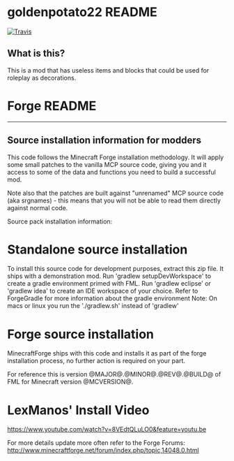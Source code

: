 # goldenpotato22 README
[![Travis](https://img.shields.io/travis/goldenpotato22/RoleplayCraft-Mod.svg?style=flat-square)]()
## What is this?
This is a mod that has useless items and blocks that could be used for roleplay as decorations.

# Forge README
-------------------------------------------
Source installation information for modders
-------------------------------------------
This code follows the Minecraft Forge installation methodology. It will apply
some small patches to the vanilla MCP source code, giving you and it access 
to some of the data and functions you need to build a successful mod.

Note also that the patches are built against "unrenamed" MCP source code (aka
srgnames) - this means that you will not be able to read them directly against
normal code.

Source pack installation information:

Standalone source installation
==============================

To install this source code for development purposes, extract this zip file.
It ships with a demonstration mod. Run 'gradlew setupDevWorkspace' to create
a gradle environment primed with FML. Run 'gradlew eclipse' or 'gradlew idea' to
create an IDE workspace of your choice.
Refer to ForgeGradle for more information about the gradle environment
Note: On macs or linux you run the './gradlew.sh' instead of 'gradlew'

Forge source installation
=========================
MinecraftForge ships with this code and installs it as part of the forge
installation process, no further action is required on your part.

For reference this is version @MAJOR@.@MINOR@.@REV@.@BUILD@ of FML
for Minecraft version @MCVERSION@.

LexManos' Install Video
=======================
https://www.youtube.com/watch?v=8VEdtQLuLO0&feature=youtu.be

For more details update more often refer to the Forge Forums:
http://www.minecraftforge.net/forum/index.php/topic,14048.0.html
